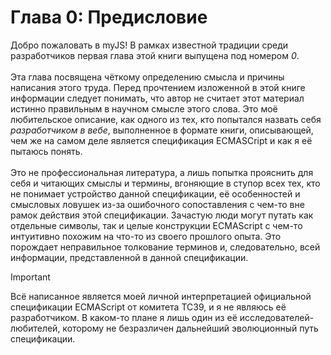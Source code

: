 # Глава 0: Предисловие

Добро пожаловать в myJS! В рамках известной традиции среди разработчиков первая глава этой книги выпущена под номером _0_.
<br><br>
Эта глава посвящена чёткому определению смысла и причины написания этого труда. Перед прочтением изложенной в этой книге информации следует понимать, что автор не считает этот материал истинно правильным в научном смысле этого слова. Это моё любительское описание,
как одного из тех, кто попытался назвать себя _разработчиком в вебе_, выполненное в формате книги, описывающей,
чем же на самом деле является спецификация ECMASCript и как я её пытаюсь понять.
<br><br>
Это не профессиональная литература, а лишь попытка прояснить для себя и читающих смыслы и термины, вгоняющие в ступор
всех тех, кто не понимает устройство данной спецификации, её особенностей и смысловых ловушек из-за ошибочного сопоставления
с чем-то вне рамок действия этой спецификации. Зачастую люди могут путать как отдельные символы, так и целые конструкции ECMAScript
с чем-то интуитивно похожим на что-то из своего прошлого опыта. Это порождает неправильное толкование терминов и, следовательно,
всей информации, представленной в данной спецификации.

> [!IMPORTANT]  
> Всё написанное является моей личной интерпретацией официальной
> спецификации ECMAScript от комитета TC39, и я не являюсь её разработчиком.
> В каком-то плане я лишь один из её исследователей-любителей, которому не безразличен дальнейший эволюционный путь спецификации.
